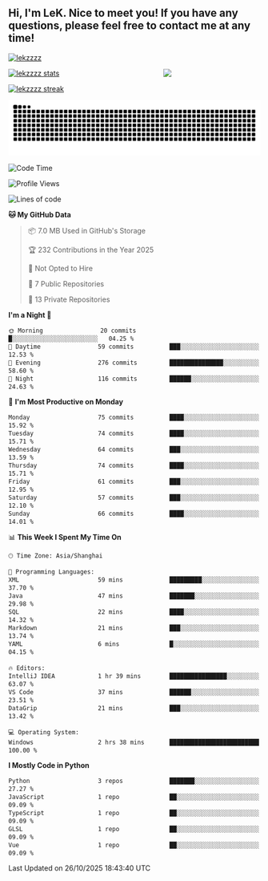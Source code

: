 ## Hi, I'm LeK. Nice to meet you! If you have any questions, please feel free to contact me at any time!

<p align="left"> <a href="https://github.com/ryo-ma/github-profile-trophy"><img src="https://github-profile-trophy.vercel.app/?username=lekzzzz" alt="lekzzzz" /></a> </p>

<img align="right" width="38.5%" src="https://github.com/LeKZzzz/LeKZzzz/blob/master/img/img_1_1.gif"/>

<a href="https://github.com/LeKZzzz"><img width="58%" src="https://github-readme-stats.vercel.app/api?username=lekzzzz&show_icons=true&locale=en" alt="lekzzzz stats"></a>

<a href="https://github.com/LeKZzzz"><img width="58%" src="https://github-readme-streak-stats.herokuapp.com/?user=lekzzzz&" alt="lekzzzz streak"></a>


![snake](https://raw.githubusercontent.com/LeKZzzz/LeKZzzz/output/github-contribution-grid-snake.svg)


<!--START_SECTION:waka-->
![Code Time](http://img.shields.io/badge/Code%20Time-652%20hrs%2048%20mins-blue)

![Profile Views](http://img.shields.io/badge/Profile%20Views-0-blue)

![Lines of code](https://img.shields.io/badge/From%20Hello%20World%20I%27ve%20Written-3.8%20million%20lines%20of%20code-blue)

**🐱 My GitHub Data** 

> 📦 7.0 MB Used in GitHub's Storage 
 > 
> 🏆 232 Contributions in the Year 2025
 > 
> 🚫 Not Opted to Hire
 > 
> 📜 7 Public Repositories 
 > 
> 🔑 13 Private Repositories 
 > 
**I'm a Night 🦉** 

```text
🌞 Morning                20 commits          █░░░░░░░░░░░░░░░░░░░░░░░░   04.25 % 
🌆 Daytime                59 commits          ███░░░░░░░░░░░░░░░░░░░░░░   12.53 % 
🌃 Evening                276 commits         ███████████████░░░░░░░░░░   58.60 % 
🌙 Night                  116 commits         ██████░░░░░░░░░░░░░░░░░░░   24.63 % 
```
📅 **I'm Most Productive on Monday** 

```text
Monday                   75 commits          ████░░░░░░░░░░░░░░░░░░░░░   15.92 % 
Tuesday                  74 commits          ████░░░░░░░░░░░░░░░░░░░░░   15.71 % 
Wednesday                64 commits          ███░░░░░░░░░░░░░░░░░░░░░░   13.59 % 
Thursday                 74 commits          ████░░░░░░░░░░░░░░░░░░░░░   15.71 % 
Friday                   61 commits          ███░░░░░░░░░░░░░░░░░░░░░░   12.95 % 
Saturday                 57 commits          ███░░░░░░░░░░░░░░░░░░░░░░   12.10 % 
Sunday                   66 commits          ████░░░░░░░░░░░░░░░░░░░░░   14.01 % 
```


📊 **This Week I Spent My Time On** 

```text
🕑︎ Time Zone: Asia/Shanghai

💬 Programming Languages: 
XML                      59 mins             █████████░░░░░░░░░░░░░░░░   37.70 % 
Java                     47 mins             ███████░░░░░░░░░░░░░░░░░░   29.98 % 
SQL                      22 mins             ████░░░░░░░░░░░░░░░░░░░░░   14.32 % 
Markdown                 21 mins             ███░░░░░░░░░░░░░░░░░░░░░░   13.74 % 
YAML                     6 mins              █░░░░░░░░░░░░░░░░░░░░░░░░   04.15 % 

🔥 Editors: 
IntelliJ IDEA            1 hr 39 mins        ████████████████░░░░░░░░░   63.07 % 
VS Code                  37 mins             ██████░░░░░░░░░░░░░░░░░░░   23.51 % 
DataGrip                 21 mins             ███░░░░░░░░░░░░░░░░░░░░░░   13.42 % 

💻 Operating System: 
Windows                  2 hrs 38 mins       █████████████████████████   100.00 % 
```

**I Mostly Code in Python** 

```text
Python                   3 repos             ███████░░░░░░░░░░░░░░░░░░   27.27 % 
JavaScript               1 repo              ██░░░░░░░░░░░░░░░░░░░░░░░   09.09 % 
TypeScript               1 repo              ██░░░░░░░░░░░░░░░░░░░░░░░   09.09 % 
GLSL                     1 repo              ██░░░░░░░░░░░░░░░░░░░░░░░   09.09 % 
Vue                      1 repo              ██░░░░░░░░░░░░░░░░░░░░░░░   09.09 % 
```




 Last Updated on 26/10/2025 18:43:40 UTC
<!--END_SECTION:waka-->
